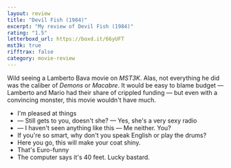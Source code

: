 ```yaml
---
layout: review
title: "Devil Fish (1984)"
excerpt: "My review of Devil Fish (1984)"
rating: "1.5"
letterboxd_url: https://boxd.it/66yUFT
mst3k: true
rifftrax: false
category: movie-review
---
```


Wild seeing a Lamberto Bava movie on <i>MST3K</i>. Alas, not everything he did was the caliber of <i>Demons</i> or <i>Macabre</i>. It would be easy to blame budget — Lamberto and Mario had their share of crippled funding — but even with a convincing monster, this movie wouldn't have much.

- I'm pleased at things
- — Still gets to you, doesn't she? — Yes, she's a very sexy radio
- — I haven't seen anything like this — Me neither. You?
- If you're so smart, why don't you speak English or play the drums?
- Here you go, this will make your coat shiny.
- That's Euro-funny
- The computer says it's 40 feet. Lucky bastard.
